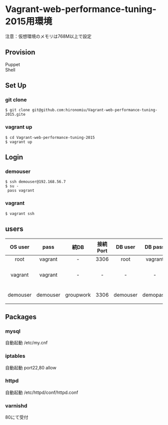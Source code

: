 Vagrant-web-performance-tuning-2015用環境
===================================

注意：仮想環境のメモリは768M以上で設定

## Provision 
Puppet  
Shell

## Set Up
### git clone
```
$ git clone git@github.com:hironomiu/Vagrant-web-performance-tuning-2015.gite
```
### vagrant up
```
$ cd Vagrant-web-performance-tuning-2015 
$ vagrant up  
```
## Login
### demouser
```
$ ssh demouser@192.168.56.7
$ su -
 pass vagrant
```
### vagrant
```
$ vagrant ssh
```
## users

| OS user | pass | 続DB | 接続Port |  DB user |  DB pass | 用途 |
|:-----------:|:------------:|:------------:|:------------:|:------------:|:------------:|:------------:|
| root | vagrant | - | 3306 |  root | vagrant | root |
| vagrant | vagrant | - | - | - | - | vagrant用ユーザ |
| demouser | demouser | groupwork | 3306 | demouser | demopass | 検証用ユーザ |

## Packages   
### mysql
自動起動
/etc/my.cnf  
### iptables
自動起動
port22,80 allow
### httpd
自動起動
/etc/httpd/conf/httpd.conf
### varnishd
80にて受付
